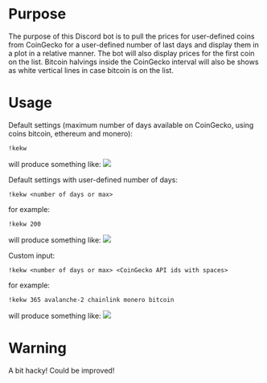 # Purpose #

The purpose of this Discord bot is to pull the prices for user-defined coins from CoinGecko for a user-defined number of last days and display them in a plot in a relative manner.
The bot will also display prices for the first coin on the list.
Bitcoin halvings inside the CoinGecko interval will also be shows as white vertical lines in case bitcoin is on the list.

# Usage #

Default settings (maximum number of days available on CoinGecko, using coins bitcoin, ethereum and monero):

    !kekw

will produce something like:
<img src="https://cdn.discordapp.com/attachments/892845299599564800/1168988757240852540/image.png">

Default settings with user-defined number of days:

    !kekw <number of days or max>

for example:

    !kekw 200

will produce something like:
<img src="https://cdn.discordapp.com/attachments/892845299599564800/1168990318335643648/image.png">

Custom input:

    !kekw <number of days or max> <CoinGecko API ids with spaces>

for example:

    !kekw 365 avalanche-2 chainlink monero bitcoin

will produce something like:
<img src="https://cdn.discordapp.com/attachments/892845299599564800/1168990006120022066/image.png">

# Warning #

A bit hacky! Could be improved!
